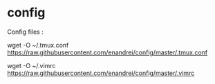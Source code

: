 # config
Config files :


wget -O ~/.tmux.conf https://raw.githubusercontent.com/enandrei/config/master/.tmux.conf

wget -O ~/.vimrc https://raw.githubusercontent.com/enandrei/config/master/.vimrc
